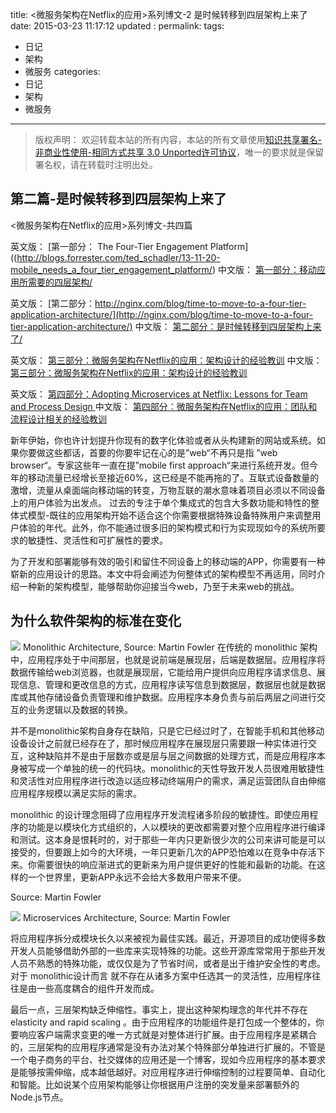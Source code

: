 title:	<微服务架构在Netflix的应用>系列博文-2 是时候转移到四层架构上来了
date: 2015-03-23 11:17:12
updated	: 
permalink: 
tags:
- 日记
- 架构
- 微服务
categories:
- 日记
- 架构
- 微服务


---

>版权声明：
>欢迎转载本站的所有内容，本站的所有文章使用[知识共享署名-非商业性使用-相同方式共享 3.0 Unported许可协议](http://creativecommons.org/licenses/by-nc-sa/3.0/deed.zh)，唯一的要求就是保留署名权，请在转载时注明出处。

##  第二篇-是时候转移到四层架构上来了

<微服务架构在Netflix的应用>系列博文-共四篇

英文版： [第一部分： The Four-Tier Engagement Platform]((http://blogs.forrester.com/ted_schadler/13-11-20-mobile_needs_a_four_tier_engagement_platform/)
中文版：
[第一部分：移动应用所需要的四层架构/](http://wanghaisheng.github.io/2015/03/23/time-to-move-to-a-four-tier-application-architecture)


英文版： [第二部分：http://nginx.com/blog/time-to-move-to-a-four-tier-application-architecture/](http://nginx.com/blog/time-to-move-to-a-four-tier-application-architecture/)
中文版：
[第二部分：是时候转移到四层架构上来了/](http://wanghaisheng.github.io/2015/03/23/time-to-move-to-a-four-tier-application-architecture)


英文版： [第三部分：微服务架构在Netflix的应用：架构设计的经验教训](http://nginx.com/blog/microservices-at-netflix-architectural-best-practices/)
中文版：
[第三部分：微服务架构在Netflix的应用：架构设计的经验教训](http://wanghaisheng.github.io/2015/03/23/microservices-at-netflix-architectural-best-practices)

英文版： 
[第四部分：Adopting Microservices at Netflix: Lessons for Team and Process Design ](http://nginx.com/blog/adopting-microservices-at-netflix-lessons-for-team-and-process-design/)
中文版： 
[第四部分：微服务架构在Netflix的应用：团队和流程设计相关的经验教训](http://wanghaisheng.github.io/2015/03/23/adopting-microservices-at-netflix-lessons-for-team-and-process-design)





新年伊始，你也许计划提升你现有的数字化体验或者从头构建新的网站或系统。如果你要做这些都话，首要的你要牢记在心的是”web“不再只是指 ”web browser“。专家这些年一直在提”mobile first approach“来进行系统开发。但今年的移动流量已经增长至接近60%，这已经是不能再拖的了。互联式设备数量的激增，流量从桌面端向移动端的转变，万物互联的潮水意味着项目必须以不同设备上的用户体验为出发点。
过去的专注于单个集成式的包含大多数功能和特性的整体式模型-既往的应用架构开始不适合这个你需要根据特殊设备特殊用户来调整用户体验的年代。此外，你不能通过很多旧的架构模式和行为实现现如今的系统所要求的敏捷性、灵活性和可扩展性的要求。

为了开发和部署能够有效的吸引和留住不同设备上的移动端的APP，你需要有一种崭新的应用设计的思路。本文中将会阐述为何整体式的架构模型不再适用，同时介绍一种新的架构模型，能够帮助你迎接当今web，乃至于未来web的挑战。

## 为什么软件架构的标准在变化

![](http://nginx.com/wp-content/uploads/2015/02/monolithic_architecture_post.png)
Monolithic Architecture, Source: Martin Fowler
在传统的 monolithic 架构中，应用程序处于中间那层，也就是说前端是展现层，后端是数据层。应用程序将数据传输给web浏览器，也就是展现层，它能给用户提供向应用程序请求信息、展现信息、管理和更改信息的方式，应用程序读写信息到数据层，数据层也就是数据库或其他存储设备负责管理和维护数据。应用程序本身负责与前后两层之间进行交互的业务逻辑以及数据的转换。
 
 并不是monolithic架构自身存在缺陷，只是它已经过时了，在智能手机和其他移动设备设计之前就已经存在了，那时候应用程序在展现层只需要跟一种实体进行交互，这种缺陷并不是由于层数亦或是层与层之间数据的处理方式，而是应用程序本身被写成一个单独的统一的代码块。monolithic的天性导致开发人员很难用敏捷性和灵活性对应用程序进行改造以适应移动终端用户的需求，满足运营团队自由伸缩应用程序规模以满足实际的需求。

 monolithic 的设计理念阻碍了应用程序开发流程诸多阶段的敏捷性。即使应用程序的功能是以模块化方式组织的，人以模块的更改都需要对整个应用程序进行编译和测试。这本身是恨耗时的，对于那些一年内只更新很少次的公司来讲可能是可以接受的，但要跟上如今的大环境，一年只更新几次的APP恐怕难以在竞争中存活下来。你需要很快的响应渐进式的更新来为用户提供更好的性能和最新的功能。在这样的一个世界里，更新APP永远不会给大多数用户带来不便。

Source: Martin Fowler

![](http://nginx.com/wp-content/uploads/2015/02/microservices_architecture_post.png)
Microservices Architecture, Source: Martin Fowler
 
 将应用程序拆分成模块长久以来被视为最佳实践。最近，开源项目的成功使得多数开发人员能够借助外部的一些库来实现特殊的功能。这些开源库常常用于那些开发人员不熟悉的特殊功能，或仅仅是为了节省时间，或者是出于维护安全性的考虑。对于 monolithic设计而言 就不存在从诸多方案中任选其一的灵活性，应用程序往往是由一些高度耦合的组件开发而成。

 最后一点，三层架构缺乏伸缩性。事实上，提出这种架构理念的年代并不存在 elasticity and rapid scaling 。由于应用程序的功能组件是打包成一个整体的，你要响应客户端需求变更的唯一方式就是对整体进行扩展。由于应用程序是紧耦合的，三层架构的应用程序通常是没有办法对某个特殊部分单独进行扩展的。不管是一个电子商务的平台、社交媒体的应用还是一个博客，现如今应用程序的基本要求是能够按需伸缩，成本越低越好。对应用程序进行伸缩控制的过程要简单、自动化和智能。比如说某个应用架构能够让你根据用户注册的突发量来部署额外的Node.js节点。